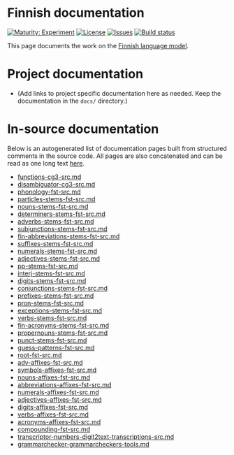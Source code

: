 # Finnish documentation

[![Maturity: Experiment](https://img.shields.io/badge/Maturity-Experiment-black.svg)](https://giellalt.github.io/MaturityClassification.html)
[![License](https://img.shields.io/github/license/giellalt/lang-fin)](https://raw.githubusercontent.com/giellalt/lang-fin/main/LICENSE)
[![Issues](https://img.shields.io/github/issues/giellalt/lang-fin)](https://github.com/giellalt/lang-fin/issues)
[![Build status](https://github.com/giellalt/lang-fin/workflows/Speller%20CI+CD/badge.svg)](https://github.com/giellalt/lang-fin/actions)

This page documents the work on the [Finnish language model](http://github.com/giellalt/lang-fin). 

# Project documentation

* (Add links to project specific documentation here as needed. Keep the documentation in the `docs/` directory.)

# In-source documentation

Below is an autogenerated list of documentation pages built from structured comments in the source code. All pages are also concatenated and can be read as one long text [here](fin.md).
* [functions-cg3-src.md](functions-cg3-src.md)
* [disambiguator-cg3-src.md](disambiguator-cg3-src.md)
* [phonology-fst-src.md](phonology-fst-src.md)
* [particles-stems-fst-src.md](particles-stems-fst-src.md)
* [nouns-stems-fst-src.md](nouns-stems-fst-src.md)
* [determiners-stems-fst-src.md](determiners-stems-fst-src.md)
* [adverbs-stems-fst-src.md](adverbs-stems-fst-src.md)
* [subjunctions-stems-fst-src.md](subjunctions-stems-fst-src.md)
* [fin-abbreviations-stems-fst-src.md](fin-abbreviations-stems-fst-src.md)
* [suffixes-stems-fst-src.md](suffixes-stems-fst-src.md)
* [numerals-stems-fst-src.md](numerals-stems-fst-src.md)
* [adjectives-stems-fst-src.md](adjectives-stems-fst-src.md)
* [pp-stems-fst-src.md](pp-stems-fst-src.md)
* [interj-stems-fst-src.md](interj-stems-fst-src.md)
* [digits-stems-fst-src.md](digits-stems-fst-src.md)
* [conjunctions-stems-fst-src.md](conjunctions-stems-fst-src.md)
* [prefixes-stems-fst-src.md](prefixes-stems-fst-src.md)
* [pron-stems-fst-src.md](pron-stems-fst-src.md)
* [exceptions-stems-fst-src.md](exceptions-stems-fst-src.md)
* [verbs-stems-fst-src.md](verbs-stems-fst-src.md)
* [fin-acronyms-stems-fst-src.md](fin-acronyms-stems-fst-src.md)
* [propernouns-stems-fst-src.md](propernouns-stems-fst-src.md)
* [punct-stems-fst-src.md](punct-stems-fst-src.md)
* [guess-patterns-fst-src.md](guess-patterns-fst-src.md)
* [root-fst-src.md](root-fst-src.md)
* [adv-affixes-fst-src.md](adv-affixes-fst-src.md)
* [symbols-affixes-fst-src.md](symbols-affixes-fst-src.md)
* [nouns-affixes-fst-src.md](nouns-affixes-fst-src.md)
* [abbreviations-affixes-fst-src.md](abbreviations-affixes-fst-src.md)
* [numerals-affixes-fst-src.md](numerals-affixes-fst-src.md)
* [adjectives-affixes-fst-src.md](adjectives-affixes-fst-src.md)
* [digits-affixes-fst-src.md](digits-affixes-fst-src.md)
* [verbs-affixes-fst-src.md](verbs-affixes-fst-src.md)
* [acronyms-affixes-fst-src.md](acronyms-affixes-fst-src.md)
* [compounding-fst-src.md](compounding-fst-src.md)
* [transcriptor-numbers-digit2text-transcriptions-src.md](transcriptor-numbers-digit2text-transcriptions-src.md)
* [grammarchecker-grammarcheckers-tools.md](grammarchecker-grammarcheckers-tools.md)
